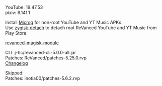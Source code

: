YouTube: 19.47.53  
pixiv: 6.141.1  

Install [Microg](https://github.com/ReVanced/GmsCore/releases) for non-root YouTube and YT Music APKs  
Use [zygisk-detach](https://github.com/j-hc/zygisk-detach) to detach root ReVanced YouTube and YT Music from Play Store  

[revanced-magisk-module](https://github.com/j-hc/revanced-magisk-module)
  
CLI: j-hc/revanced-cli-5.0.0-all.jar  
Patches: ReVanced/patches-5.25.0.rvp  
[Changelog](https://github.com/ReVanced/revanced-patches/releases/tag/v5.25.0)  

Skipped:  
Patches: inotia00/patches-5.6.2.rvp            
